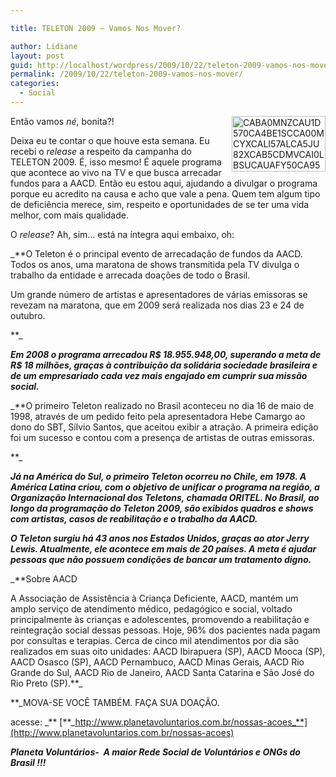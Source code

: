 ```yaml
---

title: TELETON 2009 – Vamos Nos Mover?

author: Lidiane
layout: post
guid: http://localhost/wordpress/2009/10/22/teleton-2009-vamos-nos-mover/
permalink: /2009/10/22/teleton-2009-vamos-nos-mover/
categories:
  - Social
---
```

[<img style="display: inline; margin-left: 0; margin-right: 0; border-width: 0;" title="CABA0MNZCAU1D570CA4BE1SCCA00MCYXCALI57ALCA5JU82XCAB5CDMVCAI0LBSUCAUAFY50CA95PZRFCAPTUQRDCA147OCXCA235UETCALDZ10ACAHCU3GYCAQE4069CANG30CZCAD1DG1TCADF27LXCAP6AK46" src="http://www.trololodemulher.com.br/blog/wp-content/uploads/2009/10/caba0mnzcau1d570ca4be1scca00mcyxcali57alca5ju82xcab5cdmvcai0lbsucauafy50ca95pzrfcaptuqrdca147ocx1.jpg" border="0" alt="CABA0MNZCAU1D570CA4BE1SCCA00MCYXCALI57ALCA5JU82XCAB5CDMVCAI0LBSUCAUAFY50CA95PZRFCAPTUQRDCA147OCXCA235UETCALDZ10ACAHCU3GYCAQE4069CANG30CZCAD1DG1TCADF27LXCAP6AK46" width="150" height="89" align="right" />](http://www.trololodemulher.com.br/blog/wp-content/uploads/2009/10/caba0mnzcau1d570ca4be1scca00mcyxcali57alca5ju82xcab5cdmvcai0lbsucauafy50ca95pzrfcaptuqrdca147ocx.jpg) Então vamos _né_, bonita?!

Deixa eu te contar o que houve esta semana. Eu recebi o _release_ a respeito da campanha do TELETON 2009. É, isso mesmo! É aquele programa que acontece ao vivo na TV e que busca arrecadar fundos para a AACD. Então eu estou aqui, ajudando a divulgar o programa porque eu acredito na causa e acho que vale a pena. Quem tem algum tipo de deficiência merece, sim, respeito e oportunidades de se ter uma vida melhor, com mais qualidade.

O _release_? Ah, sim… está na íntegra aqui embaixo, oh:

_**O Teleton é o principal evento de arrecadação de fundos da AACD. Todos os anos, uma maratona de shows transmitida pela TV divulga o trabalho da entidade e arrecada doações de todo o Brasil.
  
Um grande número de artistas e apresentadores de várias emissoras se revezam na maratona, que em 2009 será realizada nos dias 23 e 24 de outubro.
  
**_ 

_**Em 2008 o programa arrecadou R$ 18.955.948,00, superando a meta de R$ 18 milhões, graças à contribuição da solidária sociedade brasileira e de um empresariado cada vez mais engajado em cumprir sua missão social.**_

_**O primeiro Teleton realizado no Brasil aconteceu no dia 16 de maio de 1998, através de um pedido feito pela apresentadora Hebe Camargo ao dono do SBT, Sílvio Santos, que aceitou exibir a atração. A primeira edição foi um sucesso e contou com a presença de artistas de outras emissoras.
  
**_ 

_**Já na América do Sul, o primeiro Teleton ocorreu no Chile, em 1978. A América Latina criou, com o objetivo de unificar o programa na região, a Organização Internacional dos Teletons, chamada ORITEL. No Brasil, ao longo da programação do Teleton 2009, são exibidos quadros e shows com artistas, casos de reabilitação e o trabalho da AACD.**_

_**O Teleton surgiu há 43 anos nos Estados Unidos, graças ao ator Jerry Lewis. Atualmente, ele acontece em mais de 20 países. A meta é ajudar pessoas que não possuem condições de bancar um tratamento digno.**_

_**Sobre AACD
  
A Associação de Assistência à Criança Deficiente, AACD, mantém um amplo serviço de atendimento médico, pedagógico e social, voltado principalmente às crianças e adolescentes, promovendo a reabilitação e reintegração social dessas pessoas. Hoje, 96% dos pacientes nada pagam por consultas e terapias. Cerca de cinco mil atendimentos por dia são realizados em suas oito unidades: AACD Ibirapuera (SP), AACD Mooca (SP), AACD Osasco (SP), AACD Pernambuco, AACD Minas Gerais, AACD Rio Grande do Sul, AACD Rio de Janeiro, AACD Santa Catarina e São José do Rio Preto (SP).**_

**_MOVA-SE VOCÊ TAMBÉM. FAÇA SUA DOAÇÃO.
  
acesse: _** [**_http://www.planetavoluntarios.com.br/nossas-acoes_**](http://www.planetavoluntarios.com.br/nossas-acoes)
  
**_Planeta Voluntários-  A maior Rede Social de Voluntários e ONGs do Brasil !!!_**